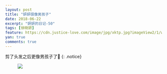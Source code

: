 ```yaml
---
layout: post
title: "妍妍很像男孩子"
date: 2018-06-22
excerpt: "妍妍的日记-50"
tags: [徐晓妍]
feature: https://cdn.justice-love.com/image/jpg/xktp.jpg?imageView2/1/w/1200/h/500
yan: true
comments: true
---
```

剪了头发之后更像男孩子了👦
{: .notice}
<figure>
    <img src="{{ site.staticUrl }}/yanyan/image/nanhaiyan.JPG?imageMogr2/auto-orient" />
</figure>

